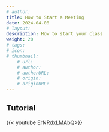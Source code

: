 ```yaml
---
# author: 
title: How to Start a Meeting
date: 2024-04-08
# layout: 
description: How to start your class
weight: 20
# tags: 
# icon: 
# thumbnail: 
    # url: 
    # author: 
    # authorURL: 
    # origin: 
    # originURL: 
---
```


## Tutorial
{{< youtube ErNRdxLMAbQ>}}

